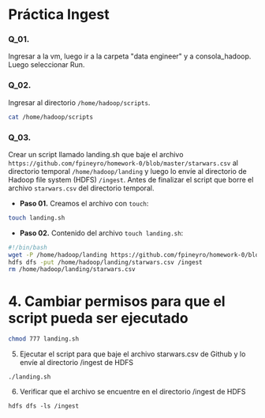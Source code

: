 # Práctica Ingest

### Q_01. 
Ingresar a la vm, luego ir a la carpeta "data engineer" y a consola_hadoop. Luego seleccionar Run.

### Q_02. 
Ingresar al directorio `/home/hadoop/scripts`.
```bash
cat /home/hadoop/scripts
```


### Q_03. 
Crear un script llamado landing.sh que baje el archivo `https://github.com/fpineyro/homework-0/blob/master/starwars.csv` al
directorio temporal `/home/hadoop/landing` y luego lo envíe al directorio de Hadoop file system (HDFS) `/ingest`. Antes de finalizar el script que borre el archivo `starwars.csv` del directorio temporal.

- **Paso 01.** Creamos el archivo con `touch`:
```bash
touch landing.sh
```
- **Paso 02.** Contenido del archivo `touch landing.sh`:
```bash
#!/bin/bash
wget -P /home/hadoop/landing https://github.com/fpineyro/homework-0/blob/master>
hdfs dfs -put /home/hadoop/landing/starwars.csv /ingest
rm /home/hadoop/landing/starwars.csv
```

# 4. Cambiar permisos para que el script pueda ser ejecutado
```bash
chmod 777 landing.sh
```

5. Ejecutar el script para que baje el archivo starwars.csv de Github y lo
envíe al directorio /ingest de HDFS

```./landing.sh```

6. Verificar que el archivo se encuentre en el directorio /ingest de HDFS

```hdfs dfs -ls /ingest```


